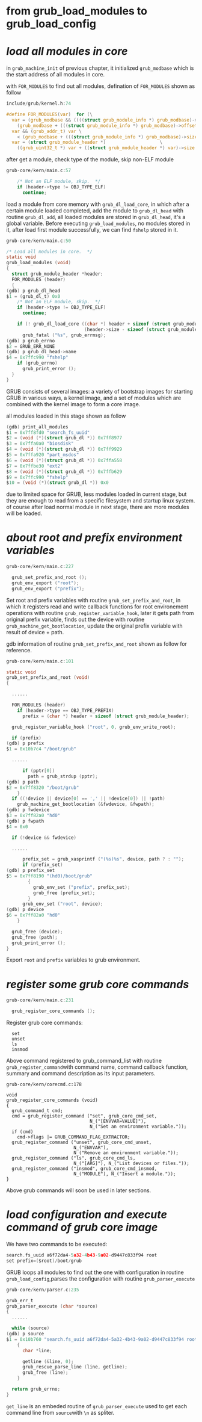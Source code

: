 # from grub\_load\_modules to grub\_load\_config

# _load all modules in core_

in `grub_machine_init` of previous chapter, it initialized `grub_modbase` which is the start address of all modules in core.

with `FOR_MODULES` to find out all modules, defination of `FOR_MODULES` shown as follow

```c
include/grub/kernel.h:74

#define FOR_MODULES(var)  for (\
  var = (grub_modbase && ((((struct grub_module_info *) grub_modbase)->magic) == GRUB_MODULE_MAGIC)) ? (struct grub_module_header *) \
    (grub_modbase + (((struct grub_module_info *) grub_modbase)->offset)) : 0;\
  var && (grub_addr_t) var \
    < (grub_modbase + (((struct grub_module_info *) grub_modbase)->size));    \
  var = (struct grub_module_header *)                    \
    ((grub_uint32_t *) var + ((struct grub_module_header *) var)->size / 4))
```

after get a module, check type of the module, skip non-ELF module

```c
grub-core/kern/main.c:57

    /* Not an ELF module, skip.  */
    if (header->type != OBJ_TYPE_ELF)
      continue;
```

load a module from core memory with `grub_dl_load_core`, in which after a certain module loaded completed, add the module to `grub_dl_head` with routine `grub_dl_add`, all loaded modules are stored in `grub_dl_head`, it's a global variable. Before executing `grub_load_modules`, no modules stored in it, after load first module successfully, we can find `fshelp` stored in it.

```c
grub-core/kern/main.c:50

/* Load all modules in core.  */
static void
grub_load_modules (void)
{
  struct grub_module_header *header;
  FOR_MODULES (header)
  {
(gdb) p grub_dl_head
$1 = (grub_dl_t) 0x0
    /* Not an ELF module, skip.  */
    if (header->type != OBJ_TYPE_ELF)
      continue;

    if (! grub_dl_load_core ((char *) header + sizeof (struct grub_module_header),
                             (header->size - sizeof (struct grub_module_header))))
      grub_fatal ("%s", grub_errmsg);
(gdb) p grub_errno 
$2 = GRUB_ERR_NONE
(gdb) p grub_dl_head->name
$4 = 0x7ffc990 "fshelp"
    if (grub_errno)
      grub_print_error ();
  }
}
```

GRUB consists of several images: a variety of bootstrap images for starting GRUB in various ways, a kernel image, and a set of modules which are combined with the kernel image to form a core image.

all modules loaded in this stage shown as follow

```c
(gdb) print_all_modules 
$1 = 0x7ff8fd0 "search_fs_uuid"
$2 = (void (*)(struct grub_dl *)) 0x7ff8977
$3 = 0x7ffa0a0 "biosdisk"
$4 = (void (*)(struct grub_dl *)) 0x7ff9929
$5 = 0x7ffa920 "part_msdos"
$6 = (void (*)(struct grub_dl *)) 0x7ffa558
$7 = 0x7ffbe30 "ext2"
$8 = (void (*)(struct grub_dl *)) 0x7ffb629
$9 = 0x7ffc990 "fshelp"
$10 = (void (*)(struct grub_dl *)) 0x0
```

due to limited space for GRUB, less modules loaded in current stage, but they are enough to read from a specific filesystem and startup linux system. of course after load normal module in next stage, there are more modules will be loaded.

# _about root and prefix environment variables_

```c
grub-core/kern/main.c:227

  grub_set_prefix_and_root ();
  grub_env_export ("root");
  grub_env_export ("prefix");
```

Set root and prefix variables with routine `grub_set_prefix_and_root`, in which it registers read and write callback functions for root environement operations with routine `grub_register_variable_hook`, later it gets path from original prefix variable, finds out the device with routine `grub_machine_get_bootlocation`, update the original prefix variable with result of device + path.

gdb information of routine `grub_set_prefix_and_root` shown as follow for reference.

```c
grub-core/kern/main.c:101

static void
grub_set_prefix_and_root (void)
{

  ......

  FOR_MODULES (header)
    if (header->type == OBJ_TYPE_PREFIX)
      prefix = (char *) header + sizeof (struct grub_module_header);

  grub_register_variable_hook ("root", 0, grub_env_write_root);

  if (prefix)
(gdb) p prefix
$1 = 0x10b7c4 "/boot/grub"

  ......

      if (pptr[0])
        path = grub_strdup (pptr);
(gdb) p path
$2 = 0x7ff8320 "/boot/grub"
    }
  if ((!device || device[0] == ',' || !device[0]) || !path)
    grub_machine_get_bootlocation (&fwdevice, &fwpath);
(gdb) p fwdevice 
$3 = 0x7ff82a0 "hd0"
(gdb) p fwpath 
$4 = 0x0

  if (!device && fwdevice)

  ......

      prefix_set = grub_xasprintf ("(%s)%s", device, path ? : "");
      if (prefix_set)
(gdb) p prefix_set
$5 = 0x7ff8190 "(hd0)/boot/grub"
        {
          grub_env_set ("prefix", prefix_set);
          grub_free (prefix_set);
        }
      grub_env_set ("root", device);
(gdb) p device
$6 = 0x7ff82a0 "hd0"
    }

  grub_free (device);
  grub_free (path);
  grub_print_error ();
}
```

Export `root` and `prefix` variables to grub environment.

# _register some grub core commands_

```c
grub-core/kern/main.c:231

  grub_register_core_commands ();
```

Register grub core commands:

```
  set
  unset
  ls
  insmod
```

Above command registered to grub\_command\_list with routine `grub_register_command`with command name, command callback function, summary and command description as its input parameters.

```grub\_register\_core\_commands
grub-core/kern/corecmd.c:178

void
grub_register_core_commands (void)
{
  grub_command_t cmd;
  cmd = grub_register_command ("set", grub_core_cmd_set,
                               N_("[ENVVAR=VALUE]"),
                               N_("Set an environment variable."));
  if (cmd)
    cmd->flags |= GRUB_COMMAND_FLAG_EXTRACTOR;
  grub_register_command ("unset", grub_core_cmd_unset,
                         N_("ENVVAR"),
                         N_("Remove an environment variable."));
  grub_register_command ("ls", grub_core_cmd_ls,
                         N_("[ARG]"), N_("List devices or files."));
  grub_register_command ("insmod", grub_core_cmd_insmod,
                         N_("MODULE"), N_("Insert a module."));
}
```

Above grub commands will soon be used in later sections.

# _load configuration and execute command of grub core image_

We have two commands to be executed:

```c
search.fs_uuid a6f72da4-5a32-4b43-9a02-d9447c833f94 root
set prefix=($root)/boot/grub
```

GRUB loops all modules to find out the one with configuration in routine `grub_load_config`,parses the configuration with routine `grub_parser_execute`

```c
grub-core/kern/parser.c:235

grub_err_t
grub_parser_execute (char *source)
{
  ......

  while (source)
(gdb) p source 
$1 = 0x10b760 "search.fs_uuid a6f72da4-5a32-4b43-9a02-d9447c833f94 root  \nset prefix=($root)/boot/grub\n"
    {
      char *line;

      getline (&line, 0);
      grub_rescue_parse_line (line, getline);
      grub_free (line);
    }

  return grub_errno;
}
```

`get_line` is an embeded routine of `grub_parser_execute` used to get each command line from `source`with `\n` as spliter.

